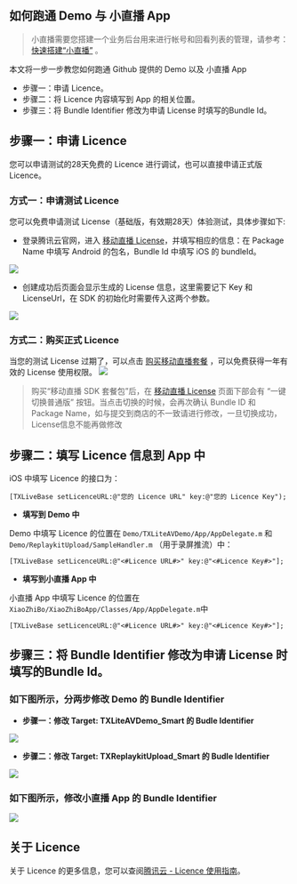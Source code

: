 ## 如何跑通 Demo 与 小直播 App
> 小直播需要您搭建一个业务后台用来进行帐号和回看列表的管理，请参考：[快速搭建“小直播”](https://cloud.tencent.com/document/product/454/15187) 。

本文将一步一步教您如何跑通 Github 提供的 Demo 以及 小直播 App

- 步骤一：申请 Licence。
- 步骤二：将 Licence 内容填写到 App 的相关位置。
- 步骤三：将 Bundle Identifier 修改为申请 License 时填写的Bundle Id。

## 步骤一：申请 Licence

您可以申请测试的28天免费的 Licence 进行调试，也可以直接申请正式版 Licence。

### 方式一：申请测试 Licence

您可以免费申请测试 License（基础版，有效期28天）体验测试，具体步骤如下:
- 登录腾讯云官网，进入 [移动直播 License](https://console.cloud.tencent.com/live/license)，并填写相应的信息：在 Package Name 中填写 Android 的包名，Bundle Id 中填写 iOS 的 bundleId。

![](https://main.qcloudimg.com/raw/edd99f145276ad5250f0ca5d0f5d4980.png)

- 创建成功后页面会显示生成的 License 信息，这里需要记下 Key 和 LicenseUrl，在 SDK 的初始化时需要传入这两个参数。

![](https://main.qcloudimg.com/raw/ce722e4038a86b85d96b2cb9f5a058e8.png)

### 方式二：购买正式 Licence

当您的测试 License 过期了，可以点击 [购买移动直播套餐](https://buy.cloud.tencent.com/mobilelive) ，可以免费获得一年有效的 License 使用权限。
![](https://main.qcloudimg.com/raw/52004efac93e7e6c8f446e53830816a3.png)

> 购买“移动直播 SDK 套餐包”后，在 [移动直播 License](https://console.cloud.tencent.com/live/license) 页面下部会有 “一键切换普通版” 按钮。当点击切换的时候，会再次确认 Bundle ID 和 Package Name，如与提交到商店的不一致请进行修改，一旦切换成功，License信息不能再做修改

## 步骤二：填写 Licence 信息到 App 中

iOS 中填写 Licence 的接口为：

```
[TXLiveBase setLicenceURL:@"您的 Licence URL" key:@"您的 Licence Key");
```

- **填写到 Demo 中**

Demo 中填写 Licence 的位置在 `Demo/TXLiteAVDemo/App/AppDelegate.m` 和 `Demo/ReplaykitUpload/SampleHandler.m` （用于录屏推流）中：

```
[TXLiveBase setLicenceURL:@"<#Licence URL#>" key:@"<#Licence Key#>"];
```

- **填写到小直播 App 中**

小直播 App 中填写 Licence 的位置在 ` XiaoZhiBo/XiaoZhiBoApp/Classes/App/AppDelegate.m`中

```
[TXLiveBase setLicenceURL:@"<#Licence URL#>" key:@"<#Licence Key#>"];
```

## 步骤三：将 Bundle Identifier 修改为申请 License 时填写的Bundle Id。

### 如下图所示，分两步修改 Demo 的 Bundle Identifier

- **步骤一：修改 Target: TXLiteAVDemo_Smart 的 Budle Identifier**

![](https://main.qcloudimg.com/raw/6231af8c59df8de803cf856b1c50ea6e.png)

- **步骤二：修改 Target: TXReplaykitUpload_Smart 的 Budle Identifier**

![](https://main.qcloudimg.com/raw/64da88974e8f62d6e0f28208e766169a.png)

### 如下图所示，修改小直播 App 的 Bundle Identifier

![](https://main.qcloudimg.com/raw/3c2d09095d6ec0c3bb559f099d039d70.png)


## 关于 Licence 

关于 Licence 的更多信息，您可以查阅[腾讯云 - Licence 使用指南](<https://cloud.tencent.com/document/product/454/34750>)。
